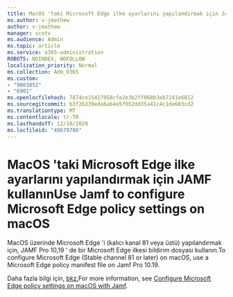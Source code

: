 ```yaml
---
title: MacOS 'taki Microsoft Edge ilke ayarlarını yapılandırmak için JAMF kullanın
ms.author: v-jmathew
author: v-jmathew
manager: scotv
ms.audience: Admin
ms.topic: article
ms.service: o365-administration
ROBOTS: NOINDEX, NOFOLLOW
localization_priority: Normal
ms.collection: Adm_O365
ms.custom:
- "9003852"
- "6901"
ms.openlocfilehash: 7874ce15417958cfe2e3b2ff068b3eb7241e6812
ms.sourcegitcommit: b3f26339eda6ab4a5f952dd35a41c4c1de603cd2
ms.translationtype: MT
ms.contentlocale: tr-TR
ms.lasthandoff: 12/10/2020
ms.locfileid: "49679786"
---
```

# <a name="use-jamf-to-configure-microsoft-edge-policy-settings-on-macos"></a><span data-ttu-id="dd777-102">MacOS 'taki Microsoft Edge ilke ayarlarını yapılandırmak için JAMF kullanın</span><span class="sxs-lookup"><span data-stu-id="dd777-102">Use Jamf to configure Microsoft Edge policy settings on macOS</span></span>

<span data-ttu-id="dd777-103">MacOS üzerinde Microsoft Edge 'i (kalıcı kanal 81 veya üstü) yapılandırmak için, JAMF Pro 10,19 ' de bir Microsoft Edge ilkesi bildirim dosyası kullanın.</span><span class="sxs-lookup"><span data-stu-id="dd777-103">To configure Microsoft Edge (Stable channel 81 or later) on macOS, use a Microsoft Edge policy manifest file on Jamf Pro 10.19.</span></span>

<span data-ttu-id="dd777-104">Daha fazla bilgi için, [bkz.](https://go.microsoft.com/fwlink/?linkid=2134761)</span><span class="sxs-lookup"><span data-stu-id="dd777-104">For more information, see [Configure Microsoft Edge policy settings on macOS with Jamf](https://go.microsoft.com/fwlink/?linkid=2134761).</span></span>
